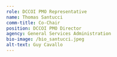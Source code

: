```yaml
---
role: DCCOI PMO Representative
name: Thomas Santucci
comm-title: Co-Chair
position: DCCOI PMO Director
agency: General Services Administration
bio-image: /bio_santucci.jpeg
alt-text: Guy Cavallo
---
```


